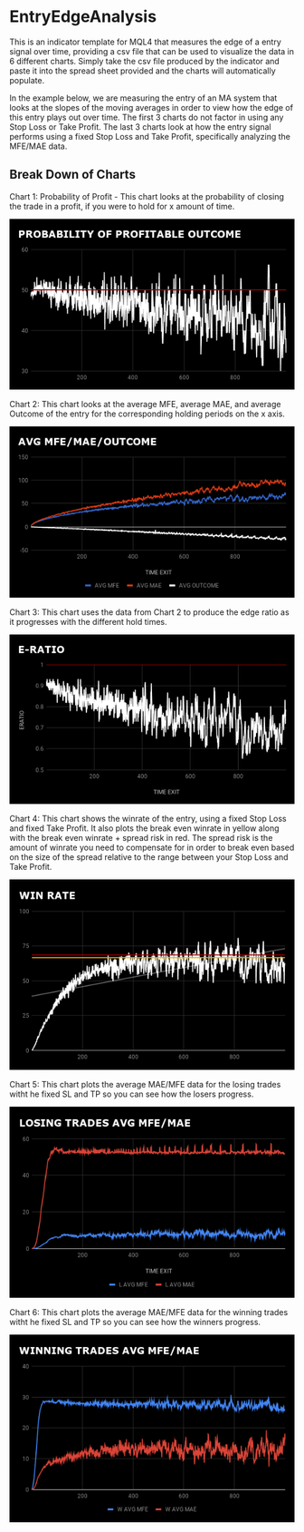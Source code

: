 # EntryEdgeAnalysis
This is an indicator template for MQL4 that measures the edge of a entry signal over time, providing a csv file that can be used to visualize the data in 6 different charts. Simply take the csv file produced by the indicator and paste it into the spread sheet provided and the charts will automatically populate.


In the example below, we are measuring the entry of an MA system that looks at the slopes of the moving averages in order to view how the edge of this entry plays out over time. The first 3 charts do not factor in using any Stop Loss or Take Profit. The last 3 charts look at how the entry signal performs using a fixed Stop Loss and Take Profit, specifically analyzing the MFE/MAE data.

## Break Down of Charts
Chart 1: Probability of Profit - This chart looks at the probability of closing the trade in a profit, if you were to hold for x amount of time.

![alt text](https://raw.githubusercontent.com/ipbyrne/EntryEdgeAnalysis/master/PROBABILITY%20OF%20PROFITABLE%20OUTCOME.png "POP")

Chart 2: This chart looks at the average MFE,  average MAE, and average Outcome of the entry for the corresponding holding periods on the x axis.

![alt text](https://raw.githubusercontent.com/ipbyrne/EntryEdgeAnalysis/master/avg-mae-mfe-outcome.png "AVG MAE/MFE/OUTCOME")

Chart 3: This chart uses the data from Chart 2 to produce the edge ratio as it progresses with the different hold times.

![alt text](https://raw.githubusercontent.com/ipbyrne/EntryEdgeAnalysis/master/e-ratio.png "E-Ratio")

Chart 4: This chart shows the winrate of the entry, using a fixed Stop Loss and fixed Take Profit. It also plots the break even winrate in yellow along with the break even winrate + spread risk in red. The spread risk is the amount of winrate you need to compensate for in order to break even based on the size of the spread relative to the range between your Stop Loss and Take Profit.

![alt text](https://raw.githubusercontent.com/ipbyrne/EntryEdgeAnalysis/master/WIN%20RATE.png "Win Rate")

Chart 5: This chart plots the average MAE/MFE data for the losing trades witht he fixed SL and TP so you can see how the losers progress.


![alt text](https://raw.githubusercontent.com/ipbyrne/EntryEdgeAnalysis/master/LOSING%20TRADES%20AVG%20MFE_MAE.png "Losing Trades")

Chart 6: This chart plots the average MAE/MFE data for the winning trades witht he fixed SL and TP so you can see how the winners progress.

![alt text](https://raw.githubusercontent.com/ipbyrne/EntryEdgeAnalysis/master/WINNING%20TRADES%20AVG%20MFE_MAE.png "Winning Trades")
